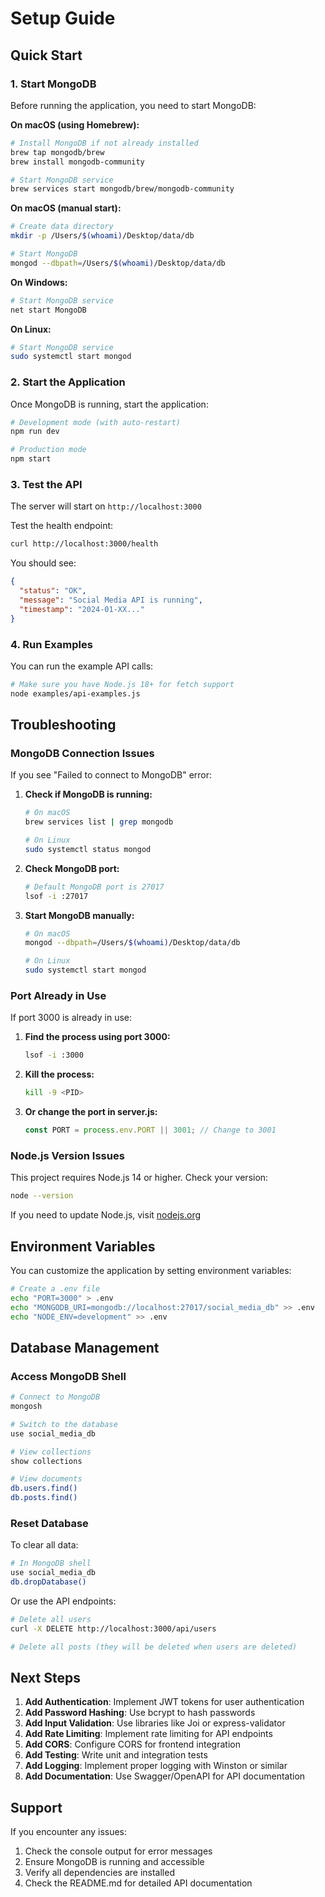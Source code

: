# Setup Guide

## Quick Start

### 1. Start MongoDB

Before running the application, you need to start MongoDB:

**On macOS (using Homebrew):**
```bash
# Install MongoDB if not already installed
brew tap mongodb/brew
brew install mongodb-community

# Start MongoDB service
brew services start mongodb/brew/mongodb-community
```

**On macOS (manual start):**
```bash
# Create data directory
mkdir -p /Users/$(whoami)/Desktop/data/db

# Start MongoDB
mongod --dbpath=/Users/$(whoami)/Desktop/data/db
```

**On Windows:**
```bash
# Start MongoDB service
net start MongoDB
```

**On Linux:**
```bash
# Start MongoDB service
sudo systemctl start mongod
```

### 2. Start the Application

Once MongoDB is running, start the application:

```bash
# Development mode (with auto-restart)
npm run dev

# Production mode
npm start
```

### 3. Test the API

The server will start on `http://localhost:3000`

Test the health endpoint:
```bash
curl http://localhost:3000/health
```

You should see:
```json
{
  "status": "OK",
  "message": "Social Media API is running",
  "timestamp": "2024-01-XX..."
}
```

### 4. Run Examples

You can run the example API calls:

```bash
# Make sure you have Node.js 18+ for fetch support
node examples/api-examples.js
```

## Troubleshooting

### MongoDB Connection Issues

If you see "Failed to connect to MongoDB" error:

1. **Check if MongoDB is running:**
   ```bash
   # On macOS
   brew services list | grep mongodb
   
   # On Linux
   sudo systemctl status mongod
   ```

2. **Check MongoDB port:**
   ```bash
   # Default MongoDB port is 27017
   lsof -i :27017
   ```

3. **Start MongoDB manually:**
   ```bash
   # On macOS
   mongod --dbpath=/Users/$(whoami)/Desktop/data/db
   
   # On Linux
   sudo systemctl start mongod
   ```

### Port Already in Use

If port 3000 is already in use:

1. **Find the process using port 3000:**
   ```bash
   lsof -i :3000
   ```

2. **Kill the process:**
   ```bash
   kill -9 <PID>
   ```

3. **Or change the port in server.js:**
   ```javascript
   const PORT = process.env.PORT || 3001; // Change to 3001
   ```

### Node.js Version Issues

This project requires Node.js 14 or higher. Check your version:

```bash
node --version
```

If you need to update Node.js, visit [nodejs.org](https://nodejs.org/)

## Environment Variables

You can customize the application by setting environment variables:

```bash
# Create a .env file
echo "PORT=3000" > .env
echo "MONGODB_URI=mongodb://localhost:27017/social_media_db" >> .env
echo "NODE_ENV=development" >> .env
```

## Database Management

### Access MongoDB Shell

```bash
# Connect to MongoDB
mongosh

# Switch to the database
use social_media_db

# View collections
show collections

# View documents
db.users.find()
db.posts.find()
```

### Reset Database

To clear all data:

```bash
# In MongoDB shell
use social_media_db
db.dropDatabase()
```

Or use the API endpoints:
```bash
# Delete all users
curl -X DELETE http://localhost:3000/api/users

# Delete all posts (they will be deleted when users are deleted)
```

## Next Steps

1. **Add Authentication**: Implement JWT tokens for user authentication
2. **Add Password Hashing**: Use bcrypt to hash passwords
3. **Add Input Validation**: Use libraries like Joi or express-validator
4. **Add Rate Limiting**: Implement rate limiting for API endpoints
5. **Add CORS**: Configure CORS for frontend integration
6. **Add Testing**: Write unit and integration tests
7. **Add Logging**: Implement proper logging with Winston or similar
8. **Add Documentation**: Use Swagger/OpenAPI for API documentation

## Support

If you encounter any issues:

1. Check the console output for error messages
2. Ensure MongoDB is running and accessible
3. Verify all dependencies are installed
4. Check the README.md for detailed API documentation 